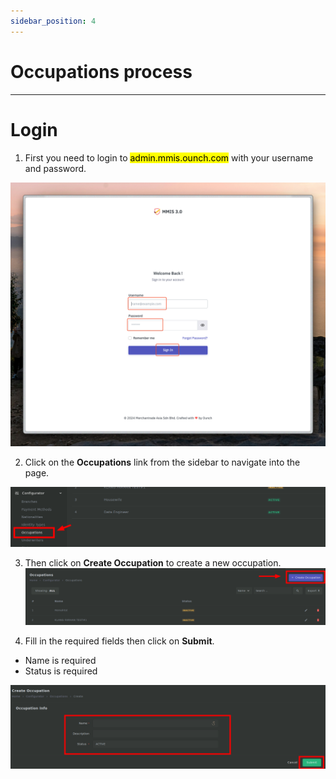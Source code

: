 ```yaml
---
sidebar_position: 4
---
```


# Occupations process

---

# Login

1. First you need to login to <mark>admin.mmis.ounch.com</mark> with your username and password.

![login pic](../../static/img/instruction/login.png)

2. Click on the **Occupations** link from the sidebar to navigate into the page. 

![navigate pic](../../static/img/configurator/occupation/oc-1.png)

3. Then click on **Create Occupation** to create a new occupation.
![navigate pic](../../static/img/configurator/occupation/oc-2.png)

4. Fill in the required fields then click on **Submit**.
- Name is required
- Status is required

![details pic](../../static/img/configurator/occupation/oc-3.png)

